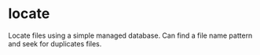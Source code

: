 # locate
Locate files using a simple managed database. Can find a file name pattern and seek for duplicates files.

